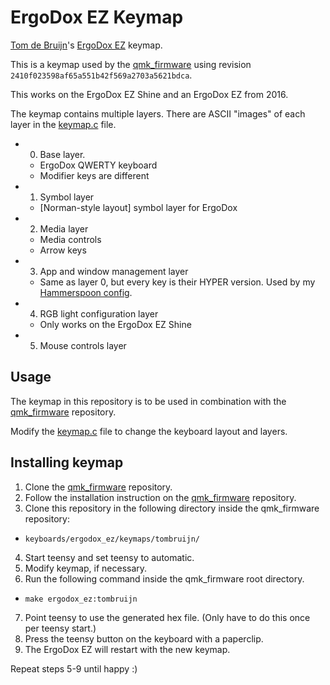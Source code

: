 # ErgoDox EZ Keymap

[Tom de Bruijn]'s [ErgoDox EZ] keymap.

This is a keymap used by the [qmk_firmware] using revision
`2410f023598af65a551b42f569a2703a5621bdca`.

This works on the ErgoDox EZ Shine and an ErgoDox EZ from 2016.

The keymap contains multiple layers. There are ASCII "images" of each layer in
the [keymap.c](keymap.c) file.

- 0. Base layer.
  - ErgoDox QWERTY keyboard
  - Modifier keys are different
- 1. Symbol layer
  - [Norman-style layout] symbol layer for ErgoDox
- 2. Media layer
  - Media controls
  - Arrow keys
- 3. App and window management layer
  - Same as layer 0, but every key is their HYPER version. Used by my
    [Hammerspoon config].
- 4. RGB light configuration layer
  - Only works on the ErgoDox EZ Shine
- 5. Mouse controls layer

## Usage

The keymap in this repository is to be used in combination with the [qmk_firmware] repository.

Modify the [keymap.c](keymap.c) file to change the keyboard layout and layers.

## Installing keymap

1. Clone the [qmk_firmware] repository.
2. Follow the installation instruction on the [qmk_firmware] repository.
3. Clone this repository in the following directory inside the qmk_firmware repository:
  - `keyboards/ergodox_ez/keymaps/tombruijn/`
4. Start teensy and set teensy to automatic.
5. Modify keymap, if necessary.
6. Run the following command inside the qmk_firmware root directory.
  - `make ergodox_ez:tombruijn`
7. Point teensy to use the generated hex file. (Only have to do this once per teensy start.)
8. Press the teensy button on the keyboard with a paperclip.
9. The ErgoDox EZ will restart with the new keymap.

Repeat steps 5-9 until happy :)

[Tom de Bruijn]: https://github.com/tombruijn
[Hammerspoon config]: https://github.com/tombruijn/dotfiles/tree/master/hammerspoon
[ErgoDox EZ]: https://ergodox-ez.com/
[Norman layout]: https://www.normanlayout.info/
[qmk_firmware]: https://github.com/jackhumbert/qmk_firmware
